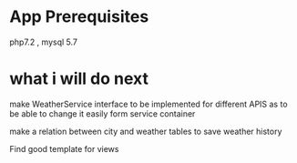 # App Prerequisites
php7.2 , mysql 5.7

# what i will do next
make WeatherService interface to be implemented for 
different APIS as to be able to change it easily form 
service container

make a relation between city and weather tables to save
weather history

Find good template for views

